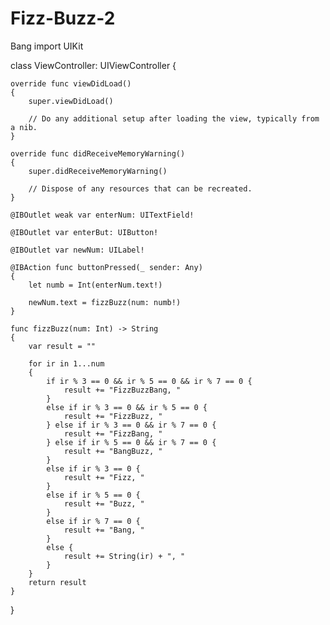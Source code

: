 # Fizz-Buzz-2
Bang
import UIKit

class ViewController: UIViewController
{

    override func viewDidLoad()
    {
        super.viewDidLoad()
        
        // Do any additional setup after loading the view, typically from a nib.
    }
    
    override func didReceiveMemoryWarning()
    {
        super.didReceiveMemoryWarning()
        
        // Dispose of any resources that can be recreated.
    }
    
    @IBOutlet weak var enterNum: UITextField!
    
    @IBOutlet var enterBut: UIButton!
    
    @IBOutlet var newNum: UILabel!
    
    @IBAction func buttonPressed(_ sender: Any)
    {
        let numb = Int(enterNum.text!)
        
        newNum.text = fizzBuzz(num: numb!)
    }
    
    func fizzBuzz(num: Int) -> String
    {
        var result = ""
        
        for ir in 1...num
        {
            if ir % 3 == 0 && ir % 5 == 0 && ir % 7 == 0 {
                result += "FizzBuzzBang, "
            }
            else if ir % 3 == 0 && ir % 5 == 0 {
                result += "FizzBuzz, "
            } else if ir % 3 == 0 && ir % 7 == 0 {
                result += "FizzBang, "
            } else if ir % 5 == 0 && ir % 7 == 0 {
                result += "BangBuzz, "
            }
            else if ir % 3 == 0 {
                result += "Fizz, "
            }
            else if ir % 5 == 0 {
                result += "Buzz, "
            }
            else if ir % 7 == 0 {
                result += "Bang, "
            }
            else {
                result += String(ir) + ", "
            }
        }
        return result
    }
    
}
